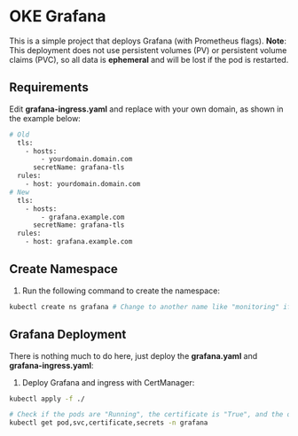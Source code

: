 # OKE Grafana

This is a simple project that deploys Grafana (with Prometheus flags).
**Note**: This deployment does not use persistent volumes (PV) or persistent volume claims (PVC), so all data is **ephemeral** and will be lost if the pod is restarted.

## Requirements

Edit **grafana-ingress.yaml** and replace with your own domain, as shown in the example below:
```bash
# Old
  tls:
    - hosts:
        - yourdomain.domain.com
      secretName: grafana-tls
  rules:
    - host: yourdomain.domain.com
# New
  tls:
    - hosts:
        - grafana.example.com
      secretName: grafana-tls
  rules:
    - host: grafana.example.com
```

## Create Namespace

1. Run the following command to create the namespace:
```bash
kubectl create ns grafana # Change to another name like "monitoring" if desired
```

## Grafana Deployment

There is nothing much to do here, just deploy the **grafana.yaml** and **grafana-ingress.yaml**:

1. Deploy Grafana and ingress with CertManager:
```bash
kubectl apply -f ./

# Check if the pods are "Running", the certificate is "True", and the other resources exist
kubectl get pod,svc,certificate,secrets -n grafana
```